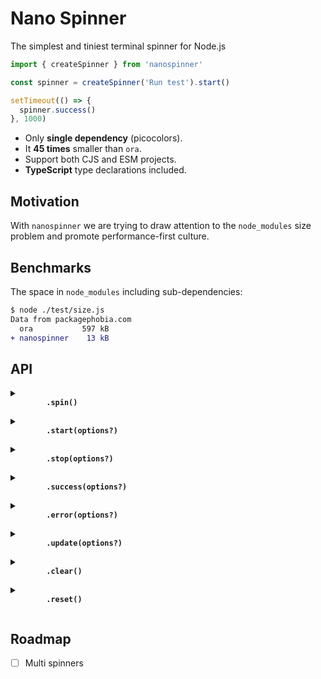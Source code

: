 # Nano Spinner

The simplest and tiniest terminal spinner for Node.js

```js
import { createSpinner } from 'nanospinner'

const spinner = createSpinner('Run test').start()

setTimeout(() => {
  spinner.success()
}, 1000)
```

- Only **single dependency** (picocolors).
- It **45 times** smaller than `ora`.
- Support both CJS and ESM projects.
- **TypeScript** type declarations included.

## Motivation

With `nanospinner` we are trying to draw attention to the `node_modules` size problem and promote performance-first culture.

## Benchmarks

The space in `node_modules` including sub-dependencies:

```diff
$ node ./test/size.js
Data from packagephobia.com
  ora           597 kB
+ nanospinner    13 kB
```

## API

<details>
  <summary>
    <b>
      <code>
        .spin()
      </code>
    </b>
  </summary>

Looping over `spin` method will animate a given spinner.

```js
setInterval(() => {
  spinner.spin()
}, 25)
```

</details>

<details>
  <summary>
    <b>
      <code>
        .start(options?)
      </code>
    </b>
  </summary>

In order to start the spinner call `start`. This will perform drawing the spinning animation

```js
spinner.start()
spinner.start({ text: 'Start', color: 'yellow' })
```

</details>

<details>
  <summary>
    <b>
      <code>
        .stop(options?)
      </code>
    </b>
  </summary>

In order to stop the spinner call `stop`. This will finish drawing the spinning animation and return to new line.

```js
spinner.stop()
spinner.stop({ text: 'Done!', mark: ':O' })
```

</details>

<details>
  <summary>
    <b>
      <code>
        .success(options?)
      </code>
    </b>
  </summary>

Use `success` call to stop the spinning animation and replace the spinning symbol with check mark character to indicate successful completion.

```js
spinner.success()
spinner.success({ text: 'Successful!', mark: ':)' })
```

</details>

<details>
  <summary>
    <b>
      <code>
        .error(options?)
      </code>
    </b>
  </summary>

Use `error` call to stop the spinning animation and replace the spinning symbol with cross character to indicate error completion.

```js
spinner.error()
spinner.error({ text: 'Error!', mark: ':(' })
```

</details>

<details>
  <summary>
    <b>
      <code>
        .update(options?)
      </code>
    </b>
  </summary>

Use `update` call to dynamically change

```js
spinner.update({
  text: 'Run test',
  color: 'white',
  stream: process.stdout,
  frames: ['.', 'o', '0', '@', '*'],
  interval: 100,
})
```

</details>

<details>
  <summary>
    <b>
      <code>
        .clear()
      </code>
    </b>
  </summary>

Clears the spinner`s output

```js
spinner.clear()
```

</details>

<details>
  <summary>
    <b>
      <code>
        .reset()
      </code>
    </b>
  </summary>

In order to reset the spinner to its initial frame do:

```js
spinner.reset()
```

</details>

## Roadmap

- [ ] Multi spinners
